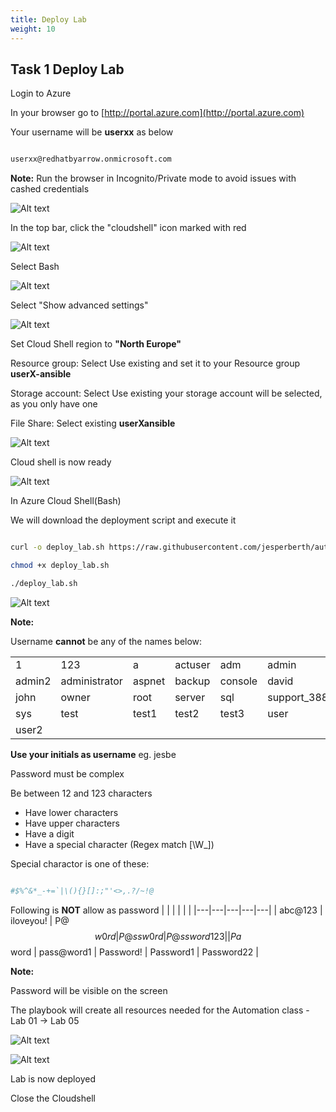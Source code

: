 ```yaml
---
title: Deploy Lab
weight: 10
---
```


## Task 1 Deploy Lab

Login to Azure

In your browser go to [http://portal.azure.com](http://portal.azure.com)

Your username will be __userxx__ as below

```bash

userxx@redhatbyarrow.onmicrosoft.com

```

__Note:__ Run the browser in Incognito/Private mode to avoid issues with cashed credentials

![Alt text](images/01_azure_login.png?raw=true "Azure login")

In the top bar, click the "cloudshell" icon marked with red

![Alt text](images/05_start_cloud_shell.png?raw=true "Cloud Shell")

Select Bash

![Alt text](images/05_start_cloud_shell_bash.png?raw=true "Cloud Shell Bash")

Select "Show advanced settings"

![Alt text](images/06_start_cloud_shell_advanced.png?raw=true "Cloud Shell bash")

Set Cloud Shell region to __"North Europe"__

Resource group: Select Use existing and set it to your Resource group __userX-ansible__

Storage account: Select Use existing your storage account will be selected, as you only have one

File Share: Select existing __userXansible__

![Alt text](images/07_start_cloud_shell_advanced_set.png?raw=true "Cloud Shell advanced")

Cloud shell is now ready

![Alt text](images/09_start_cloud_shell_ready.png?raw=true "Cloud Shell storage")

In Azure Cloud Shell(Bash)

We will download the deployment script and execute it

```bash

curl -o deploy_lab.sh https://raw.githubusercontent.com/jesperberth/automationclass_setup/main/azure/deploy_lab.sh

chmod +x deploy_lab.sh

./deploy_lab.sh

```

![Alt text](images/10_run_deploy_lab.png?raw=true "Run deploy_lab.sh")

__Note:__

Username __cannot__ be any of the names below:

|  |  |  |  |  |  |  |
|---|---|---|---|---|---|---|
| 1 | 123 | a | actuser | adm | admin | admin1 |
| admin2 | administrator | aspnet | backup | console | david | guest |
| john | owner | root | server | sql | support_388945a0 | support |
| sys | test | test1 | test2 | test3 | user | user1 |
| user2 |

__Use your initials as username__ eg. jesbe

Password must be complex

Be between 12 and 123 characters

- Have lower characters
- Have upper characters
- Have a digit
- Have a special character (Regex match [\W_])

Special charactor is one of these:

```bash

#$%^&*_-+=`|\(){}[]:;"'<>,.?/~!@

```

Following is __NOT__ allow as password
|  |  |  |  |  |
|---|---|---|---|---|
| abc@123 |	iloveyou! |	P@$$w0rd | P@ssw0rd | P@ssword123 |
| Pa$$word | pass@word1 | Password!	| Password1 | Password22 |


__Note:__

Password will be visible on the screen

The playbook will create all resources needed for the Automation class - Lab 01 -> Lab 05

![Alt text](images/11_enter_user_password.png?raw=true "Enter Username and password")

![Alt text](images/11_lab_ready.png?raw=true "Labs are ready")

Lab is now deployed

Close the Cloudshell
